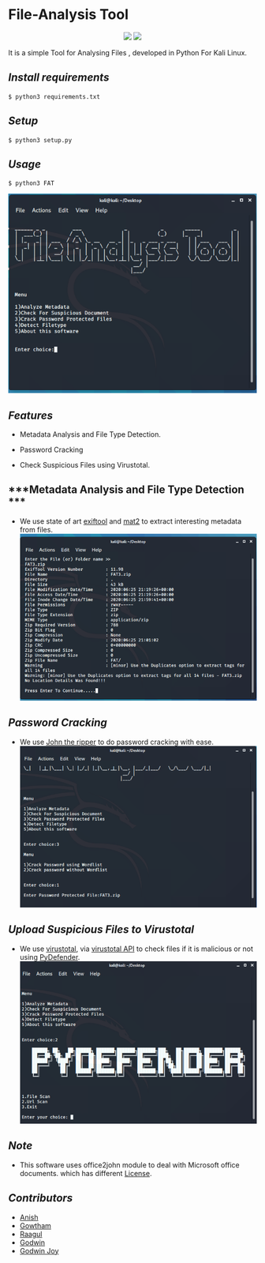 # File-Analysis Tool
<p align = "center">
<img src = "https://img.shields.io/badge/License-GPL%20v3.0-green">
<img src = "https://img.shields.io/badge/Platform-linux-inactive">
</p>

It is a simple Tool for Analysing  Files , developed in Python For Kali Linux.

## ***Install requirements***
```
$ python3 requirements.txt
```

## ***Setup***
```
$ python3 setup.py
```

## ***Usage***
```
$ python3 FAT
```
![](https://github.com/Anish-M-code/File-Analysis-Tool/blob/master/DEMO/signal-2020-06-25-220856.png)
## ***Features***

* Metadata Analysis and File Type Detection.

* Password Cracking

* Check Suspicious Files using Virustotal.

## ***Metadata Analysis and File Type Detection ***
* We use state of art  [exiftool](https://exiftool.org/) and [mat2](https://pypi.org/project/mat2/) to extract interesting metadata from
files.
![](https://github.com/Anish-M-code/File-Analysis-Tool/blob/master/DEMO/signal-2020-06-25-222429.png)

## ***Password Cracking***
* We use [John the ripper](https://en.m.wikipedia.org/wiki/John_the_Ripper) to do password cracking with ease. 
![](https://github.com/Anish-M-code/File-Analysis-Tool/blob/master/DEMO/signal-2020-06-25-222424.png)

## ***Upload Suspicious Files to Virustotal***
* We use  [virustotal](https://www.virustotal.com/gui/home/upload), via  [virustotal API](https://pypi.org/project/virustotal-python/) to check files if it is malicious or not using [PyDefender](https://github.com/Raagul26/PyDefender).
![](https://github.com/Anish-M-code/File-Analysis-Tool/blob/master/DEMO/signal-2020-06-25-221317.png)

## ***Note***
* This software uses office2john module to deal with Microsoft office documents. which has different 
[License](https://github.com/magnumripper/JohnTheRipper/blob/bleeding-jumbo/run/office2john.py).

## ***Contributors***
* [Anish](https://www.github.com/anish-m-code)
* [Gowtham](https://www.github.com/gowtham758550)
* [Raagul](https://www.github.com/raagul26)
* [Godwin](https://www.github.com/godwinujeen)
* [Godwin Joy](https://www.github.com/god-dark)
